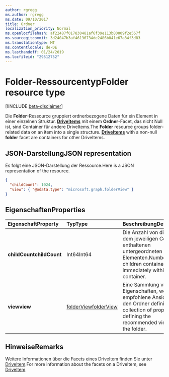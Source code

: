 ```yaml
---
author: rgregg
ms.author: rgregg
ms.date: 09/10/2017
title: Ordner
localization_priority: Normal
ms.openlocfilehash: af22487f017830481af6f39e113b80009f2e567f
ms.sourcegitcommit: 3d24047b3af46136734de2486b041e67a34f3d83
ms.translationtype: MT
ms.contentlocale: de-DE
ms.lasthandoff: 01/24/2019
ms.locfileid: "29512752"
---
```

# <a name="folder-resource-type"></a><span data-ttu-id="95231-102">Folder-Ressourcentyp</span><span class="sxs-lookup"><span data-stu-id="95231-102">Folder resource type</span></span>

[!INCLUDE [beta-disclaimer](../../includes/beta-disclaimer.md)]

<span data-ttu-id="95231-p101">Die **Folder**-Ressource gruppiert ordnerbezogene Daten für ein Element in einer einzelnen Struktur. [**DriveItems**](driveitem.md) mit einem **Ordner**-Facet, das nicht Null ist, sind Container für andere DriveItems.</span><span class="sxs-lookup"><span data-stu-id="95231-p101">The **Folder** resource groups folder-related data on an item into a single structure. [**DriveItems**](driveitem.md) with a non-null **folder** facet are containers for other DriveItems.</span></span>

## <a name="json-representation"></a><span data-ttu-id="95231-105">JSON-Darstellung</span><span class="sxs-lookup"><span data-stu-id="95231-105">JSON representation</span></span>

<span data-ttu-id="95231-106">Es folgt eine JSON-Darstellung der Ressource.</span><span class="sxs-lookup"><span data-stu-id="95231-106">Here is a JSON representation of the resource.</span></span>

<!-- {
  "blockType": "resource",
  "optionalProperties": [

  ],
  "@odata.type": "microsoft.graph.folder"
}-->

```json
{
  "childCount": 1024,
  "view": { "@odata.type": "microsoft.graph.folderView" }
}
```

## <a name="properties"></a><span data-ttu-id="95231-107">Eigenschaften</span><span class="sxs-lookup"><span data-stu-id="95231-107">Properties</span></span>

| <span data-ttu-id="95231-108">Eigenschaft</span><span class="sxs-lookup"><span data-stu-id="95231-108">Property</span></span>       | <span data-ttu-id="95231-109">Typ</span><span class="sxs-lookup"><span data-stu-id="95231-109">Type</span></span>           | <span data-ttu-id="95231-110">Beschreibung</span><span class="sxs-lookup"><span data-stu-id="95231-110">Description</span></span>
|:---------------|:---------------|:-------------------------------------------
| <span data-ttu-id="95231-111">**childCount**</span><span class="sxs-lookup"><span data-stu-id="95231-111">**childCount**</span></span> | <span data-ttu-id="95231-112">Int64</span><span class="sxs-lookup"><span data-stu-id="95231-112">Int64</span></span>          | <span data-ttu-id="95231-113">Die Anzahl von direkt in dem jeweiligen Container enthaltenen untergeordneten Elementen.</span><span class="sxs-lookup"><span data-stu-id="95231-113">Number of children contained immediately within this container.</span></span>
| <span data-ttu-id="95231-114">**view**</span><span class="sxs-lookup"><span data-stu-id="95231-114">**view**</span></span>       | <span data-ttu-id="95231-115">[folderView][]</span><span class="sxs-lookup"><span data-stu-id="95231-115">[folderView][]</span></span> | <span data-ttu-id="95231-116">Eine Sammlung von Eigenschaften, welche die empfohlene Ansicht für den Ordner definieren.</span><span class="sxs-lookup"><span data-stu-id="95231-116">A collection of properties defining the recommended view for the folder.</span></span>


## <a name="remarks"></a><span data-ttu-id="95231-117">Hinweise</span><span class="sxs-lookup"><span data-stu-id="95231-117">Remarks</span></span> 

<span data-ttu-id="95231-118">Weitere Informationen über die Facets eines DriveItem finden Sie unter [DriveItem][].</span><span class="sxs-lookup"><span data-stu-id="95231-118">For more information about the facets on a DriveItem, see [DriveItem][].</span></span>

[folderView]: folderview.md
[DriveItem]: driveitem.md

<!--
{
  "type": "#page.annotation",
  "description": "folder resource",
  "keywords": "",
  "section": "documentation",
  "tocPath": "",
  "suppressions": [
    "Error: /api-reference/beta/resources/folder.md:\r\n      Exception processing links.\r\n    System.ArgumentException: Link Definition was null. Link text: !INCLUDE [beta-disclaimer](../../includes/beta-disclaimer.md)\r\n      at ApiDoctor.Validation.DocFile.get_LinkDestinations()\r\n      at ApiDoctor.Validation.DocSet.ValidateLinks(Boolean includeWarnings, String[] relativePathForFiles, IssueLogger issues, Boolean requireFilenameCaseMatch, Boolean printOrphanedFiles)"
  ]
}
-->
